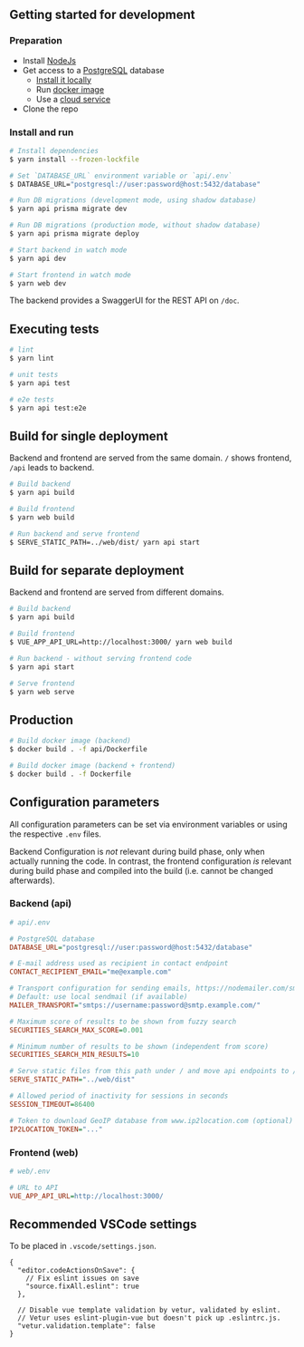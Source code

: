 ## Getting started for development

### Preparation
- Install [NodeJs](https://nodejs.org/)
- Get access to a [PostgreSQL](https://www.postgresql.org/) database
  - [Install it locally](https://www.postgresql.org/download/)
  - Run [docker image](https://hub.docker.com/_/postgres)
  - Use a [cloud service](https://www.postgresql.org/support/professional_hosting/)
- Clone the repo

### Install and run
```bash
# Install dependencies
$ yarn install --frozen-lockfile

# Set `DATABASE_URL` environment variable or `api/.env`
$ DATABASE_URL="postgresql://user:password@host:5432/database"

# Run DB migrations (development mode, using shadow database)
$ yarn api prisma migrate dev

# Run DB migrations (production mode, without shadow database)
$ yarn api prisma migrate deploy

# Start backend in watch mode
$ yarn api dev

# Start frontend in watch mode
$ yarn web dev
```

The backend provides a SwaggerUI for the REST API on `/doc`.

## Executing tests

```bash
# lint
$ yarn lint

# unit tests
$ yarn api test

# e2e tests
$ yarn api test:e2e
```


## Build for single deployment

Backend and frontend are served from the same domain. `/` shows frontend, `/api` leads to backend.

```bash
# Build backend
$ yarn api build

# Build frontend
$ yarn web build

# Run backend and serve frontend
$ SERVE_STATIC_PATH=../web/dist/ yarn api start
```

## Build for separate deployment

Backend and frontend are served from different domains.

```bash
# Build backend
$ yarn api build

# Build frontend
$ VUE_APP_API_URL=http://localhost:3000/ yarn web build

# Run backend - without serving frontend code
$ yarn api start

# Serve frontend
$ yarn web serve
```

## Production

```bash
# Build docker image (backend)
$ docker build . -f api/Dockerfile

# Build docker image (backend + frontend)
$ docker build . -f Dockerfile
```

## Configuration parameters

All configuration parameters can be set via environment variables or using the respective `.env` files.

Backend Configuration is *not* relevant during build phase, only when actually running the code. In contrast, the frontend configuration *is* relevant during build phase and compiled into the build (i.e. cannot be changed afterwards).

### Backend (api)

```ini
# api/.env

# PostgreSQL database
DATABASE_URL="postgresql://user:password@host:5432/database"

# E-mail address used as recipient in contact endpoint
CONTACT_RECIPIENT_EMAIL="me@example.com"

# Transport configuration for sending emails, https://nodemailer.com/smtp/
# Default: use local sendmail (if available)
MAILER_TRANSPORT="smtps://username:password@smtp.example.com/"

# Maximum score of results to be shown from fuzzy search
SECURITIES_SEARCH_MAX_SCORE=0.001

# Minimum number of results to be shown (independent from score)
SECURITIES_SEARCH_MIN_RESULTS=10

# Serve static files from this path under / and move api endpoints to /api
SERVE_STATIC_PATH="../web/dist"

# Allowed period of inactivity for sessions in seconds
SESSION_TIMEOUT=86400

# Token to download GeoIP database from www.ip2location.com (optional)
IP2LOCATION_TOKEN="..."
```

### Frontend (web)

```ini
# web/.env

# URL to API
VUE_APP_API_URL=http://localhost:3000/
```

## Recommended VSCode settings

To be placed in `.vscode/settings.json`.

```jsonc
{
  "editor.codeActionsOnSave": {
    // Fix eslint issues on save
    "source.fixAll.eslint": true
  },

  // Disable vue template validation by vetur, validated by eslint.
  // Vetur uses eslint-plugin-vue but doesn't pick up .eslintrc.js.
  "vetur.validation.template": false
}
```
